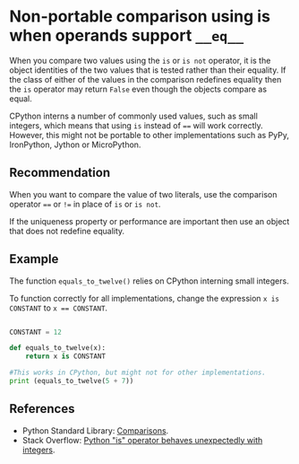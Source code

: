 # Non-portable comparison using is when operands support `__eq__`
When you compare two values using the `is` or `is not` operator, it is the object identities of the two values that is tested rather than their equality. If the class of either of the values in the comparison redefines equality then the `is` operator may return `False` even though the objects compare as equal.

CPython interns a number of commonly used values, such as small integers, which means that using `is` instead of `==` will work correctly. However, this might not be portable to other implementations such as PyPy, IronPython, Jython or MicroPython.


## Recommendation
When you want to compare the value of two literals, use the comparison operator `==` or `!=` in place of `is` or `is not`.

If the uniqueness property or performance are important then use an object that does not redefine equality.


## Example
The function `equals_to_twelve()` relies on CPython interning small integers.

To function correctly for all implementations, change the expression `x is CONSTANT` to `x == CONSTANT`.


```python

CONSTANT = 12

def equals_to_twelve(x):
    return x is CONSTANT

#This works in CPython, but might not for other implementations.
print (equals_to_twelve(5 + 7))

```

## References
* Python Standard Library: [Comparisons](http://docs.python.org/2/library/stdtypes.html#comparisons).
* Stack Overflow: [Python "is" operator behaves unexpectedly with integers](http://stackoverflow.com/questions/306313/python-is-operator-behaves-unexpectedly-with-integers).
